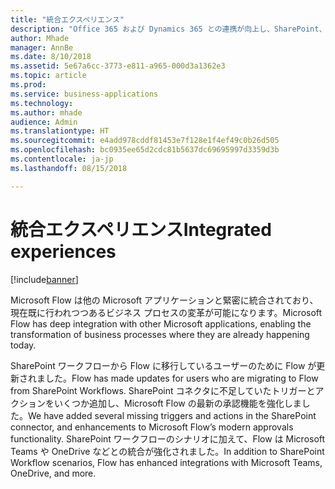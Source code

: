 ```yaml
---
title: "統合エクスペリエンス"
description: "Office 365 および Dynamics 365 との連携が向上し、SharePoint、チーム、Excel などに統合エクスペリエンスが提供されます。"
author: Mhade
manager: AnnBe
ms.date: 8/10/2018
ms.assetid: 5e67a6cc-3773-e811-a965-000d3a1362e3
ms.topic: article
ms.prod: 
ms.service: business-applications
ms.technology: 
ms.author: mhade
audience: Admin
ms.translationtype: HT
ms.sourcegitcommit: e4add978cddf81453e7f128e1f4ef49c0b26d505
ms.openlocfilehash: bc0935ee65d2cdc81b5637dc69695997d3359d3b
ms.contentlocale: ja-jp
ms.lasthandoff: 08/15/2018

---
```

# <a name="integrated-experiences"></a><span data-ttu-id="6cb26-103">統合エクスペリエンス</span><span class="sxs-lookup"><span data-stu-id="6cb26-103">Integrated experiences</span></span>


[!include[banner](../../includes/banner.md)]

<span data-ttu-id="6cb26-104">Microsoft Flow は他の Microsoft アプリケーションと緊密に統合されており、現在既に行われつつあるビジネス プロセスの変革が可能になります。</span><span class="sxs-lookup"><span data-stu-id="6cb26-104">Microsoft Flow has deep integration with other Microsoft applications, enabling the transformation of business processes where they are already happening today.</span></span>

<span data-ttu-id="6cb26-105">SharePoint ワークフローから Flow に移行しているユーザーのために Flow が更新されました。</span><span class="sxs-lookup"><span data-stu-id="6cb26-105">Flow has made updates for users who are migrating to Flow from SharePoint Workflows.</span></span> <span data-ttu-id="6cb26-106">SharePoint コネクタに不足していたトリガーとアクションをいくつか追加し、Microsoft Flow の最新の承認機能を強化しました。</span><span class="sxs-lookup"><span data-stu-id="6cb26-106">We have added several missing triggers and actions in the SharePoint connector, and enhancements to Microsoft Flow’s modern approvals functionality.</span></span> <span data-ttu-id="6cb26-107">SharePoint ワークフローのシナリオに加えて、Flow は Microsoft Teams や OneDrive などとの統合が強化されました。</span><span class="sxs-lookup"><span data-stu-id="6cb26-107">In addition to SharePoint Workflow scenarios, Flow has enhanced integrations with Microsoft Teams, OneDrive, and more.</span></span>

